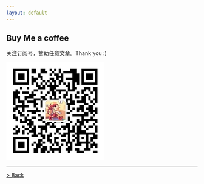 ```yaml
---
layout: default
---
```


## Buy Me a coffee


关注订阅号，赞助任意文章。Thank you :)

![fun](/images/fun.jpg)



---

[> Back](./)


